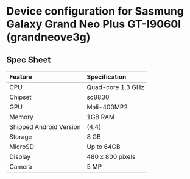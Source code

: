 # Device configuration for Sasmung Galaxy Grand Neo Plus GT-I9060I (grandneove3g)

## Spec Sheet

| Feature                 | Specification                         |
| :---------------------- | :-------------------------------------|
| CPU                     | Quad-core 1.3 GHz                     |
| Chipset                 | sc8830                                |
| GPU                     | Mali-400MP2                           |
| Memory                  | 1GB RAM                               |
| Shipped Android Version | (4.4)                                 |
| Storage                 | 8 GB                                  |
| MicroSD                 | Up to 64GB                            |
| Display                 | 480 x 800 pixels                      |
| Camera                  | 5 MP                                  |
